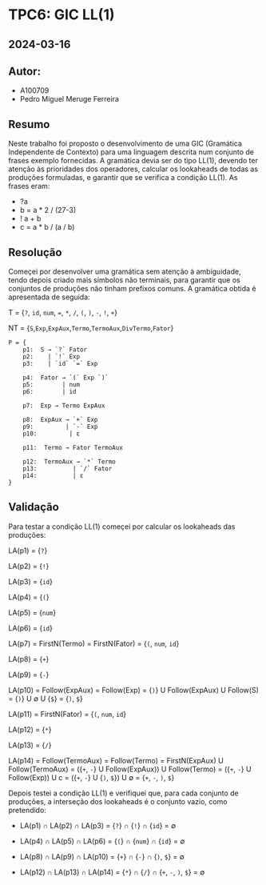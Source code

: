 # TPC6: GIC LL(1)
## 2024-03-16

## Autor:
- A100709
- Pedro Miguel Meruge Ferreira

## Resumo
Neste trabalho foi proposto o desenvolvimento de uma GIC (Gramática Independente de Contexto) para uma linguagem descrita num conjunto de frases exemplo fornecidas. A gramática devia ser do tipo LL(1), devendo ter atenção às prioridades dos operadores, calcular os lookaheads de todas as produções formuladas, e garantir que se verifica a condição LL(1). As frases eram:
- ?a
- b = a * 2 / (27-3)
- ! a + b
- c = a * b / (a / b)

## Resolução
Começei por desenvolver uma gramática sem atenção à ambiguidade, tendo depois criado mais símbolos não terminais, para garantir que os conjuntos de produções não tinham prefixos comuns. A gramática obtida é apresentada de seguida:

T = {`?`, `id`, `num`, `=`, `*`, `/`, `(`, `)`, `-`, `!`, `+`}

NT = {`S`,`Exp`,`ExpAux`,`Termo`,`TermoAux`,`DivTermo`,`Fator`}

```
P = {
    p1:  S → `?` Fator
    p2:    | `!` Exp
    p3:    | `id` `=` Exp

    p4:  Fator → `(` Exp `)`
    p5:        | num
    p6:        | id

    p7:  Exp → Termo ExpAux

    p8:  ExpAux → `+` Exp
    p9:         | `-` Exp
    p10:         | ε

    p11:  Termo → Fator TermoAux

    p12:  TermoAux → `*` Termo
    p13:          | `/` Fator
    p14:          | ε
}
```

## Validação 
Para testar a condição LL(1) começei por calcular os lookaheads das produções:

LA(p1) = {`?`}

LA(p2) = {`!`}

LA(p3) = {`id`}

LA(p4) = {`(`}

LA(p5) = {`num`}

LA(p6) = {`id`}

LA(p7) = FirstN(Termo) = FirstN(Fator) = {`(`, `num`, `id`}

LA(p8) = {`+`}

LA(p9) = {`-`}

LA(p10) = Follow(ExpAux) = Follow(Exp) = {`)`} U Follow(ExpAux) U Follow(S) = {`)`} U ∅ U {`$`} = {`)`, `$`}

LA(p11) = FirstN(Fator) = {`(`, `num`, `id`}

LA(p12) = {`*`}

LA(p13) = {`/`}

LA(p14) = Follow(TermoAux) = Follow(Termo) = FirstN(ExpAux) U Follow(TermoAux) = ({`+`, `-`} U Follow(ExpAux)) U Follow(Termo) = ({`+`, `-`} U Follow(Exp)) U c = ({`+`, `-`} U {`)`, `$`}) U ∅ = {`+`, `-`, `)`, `$`}

Depois testei a condição LL(1) e verifiquei que, para cada conjunto de produções, a interseção dos lookaheads é o conjunto vazio, como pretendido:

- LA(p1) ∩ LA(p2) ∩ LA(p3) = {`?`} ∩ {`!`} ∩ {`id`} = ∅

- LA(p4) ∩ LA(p5) ∩ LA(p6) = {`(`} ∩ {`num`} ∩ {`id`} = ∅

- LA(p8) ∩ LA(p9) ∩ LA(p10) = {`+`} ∩ {`-`} ∩ {`)`, `$`} = ∅

- LA(p12) ∩ LA(p13) ∩ LA(p14) = {`*`} ∩ {`/`} ∩ {`+`, `-`, `)`, `$`} = ∅





